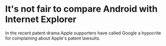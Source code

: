 It's not fair to compare Android with Internet Explorer
===
In the recent patent drama Apple supporters have called Google a hypocrite for complaining about Apple's patent lawsuits.


